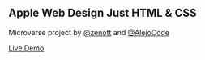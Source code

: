 
## Apple Web Design Just HTML & CSS

Microverse project by [@zenott](https://github.com/zenott) and [@AlejoCode](https://github.com/AlejoCode)  

[Live Demo](https://raw.githack.com/AlejoCode/apple-web-design-just-html-css/development/index.html)

